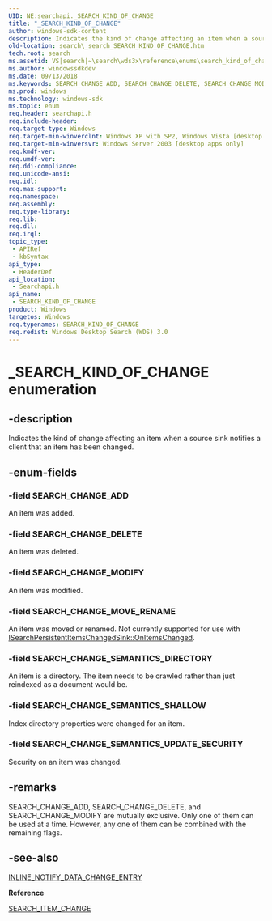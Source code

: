 ```yaml
---
UID: NE:searchapi._SEARCH_KIND_OF_CHANGE
title: "_SEARCH_KIND_OF_CHANGE"
author: windows-sdk-content
description: Indicates the kind of change affecting an item when a source sink notifies a client that an item has been changed.
old-location: search\_search_SEARCH_KIND_OF_CHANGE.htm
tech.root: search
ms.assetid: VS|search|~\search\wds3x\reference\enums\search_kind_of_change.htm
ms.author: windowssdkdev
ms.date: 09/13/2018
ms.keywords: SEARCH_CHANGE_ADD, SEARCH_CHANGE_DELETE, SEARCH_CHANGE_MODIFY, SEARCH_CHANGE_MOVE_RENAME, SEARCH_CHANGE_SEMANTICS_DIRECTORY, SEARCH_CHANGE_SEMANTICS_SHALLOW, SEARCH_CHANGE_SEMANTICS_UPDATE_SECURITY, SEARCH_KIND_OF_CHANGE, SEARCH_KIND_OF_CHANGE enumeration [search], _SEARCH_KIND_OF_CHANGE, _search_SEARCH_KIND_OF_CHANGE, search._search_SEARCH_KIND_OF_CHANGE, searchapi/SEARCH_CHANGE_ADD, searchapi/SEARCH_CHANGE_DELETE, searchapi/SEARCH_CHANGE_MODIFY, searchapi/SEARCH_CHANGE_MOVE_RENAME, searchapi/SEARCH_CHANGE_SEMANTICS_DIRECTORY, searchapi/SEARCH_CHANGE_SEMANTICS_SHALLOW, searchapi/SEARCH_CHANGE_SEMANTICS_UPDATE_SECURITY, searchapi/SEARCH_KIND_OF_CHANGE
ms.prod: windows
ms.technology: windows-sdk
ms.topic: enum
req.header: searchapi.h
req.include-header: 
req.target-type: Windows
req.target-min-winverclnt: Windows XP with SP2, Windows Vista [desktop apps only]
req.target-min-winversvr: Windows Server 2003 [desktop apps only]
req.kmdf-ver: 
req.umdf-ver: 
req.ddi-compliance: 
req.unicode-ansi: 
req.idl: 
req.max-support: 
req.namespace: 
req.assembly: 
req.type-library: 
req.lib: 
req.dll: 
req.irql: 
topic_type:
 - APIRef
 - kbSyntax
api_type:
 - HeaderDef
api_location:
 - Searchapi.h
api_name:
 - SEARCH_KIND_OF_CHANGE
product: Windows
targetos: Windows
req.typenames: SEARCH_KIND_OF_CHANGE
req.redist: Windows Desktop Search (WDS) 3.0
---
```


# _SEARCH_KIND_OF_CHANGE enumeration


## -description


Indicates the kind of change affecting an item when a source sink notifies a client that an item has been changed.
        


## -enum-fields




### -field SEARCH_CHANGE_ADD

An item was added.


### -field SEARCH_CHANGE_DELETE

An item was deleted.


### -field SEARCH_CHANGE_MODIFY

An item was modified.


### -field SEARCH_CHANGE_MOVE_RENAME

An item was moved or renamed. Not currently supported for use with <a href="https://msdn.microsoft.com/975f687f-65c7-4086-b99c-c1b1419a701b">ISearchPersistentItemsChangedSink::OnItemsChanged</a>. 


### -field SEARCH_CHANGE_SEMANTICS_DIRECTORY

An item is a directory. The item needs to be crawled rather than just reindexed as a document would be.


### -field SEARCH_CHANGE_SEMANTICS_SHALLOW

Index directory properties were changed for an item.


### -field SEARCH_CHANGE_SEMANTICS_UPDATE_SECURITY

Security on an item was changed.


## -remarks



SEARCH_CHANGE_ADD, SEARCH_CHANGE_DELETE, and SEARCH_CHANGE_MODIFY are mutually exclusive. Only one of them can be used at a time. However, any one of them can be combined with the remaining flags.




## -see-also




<a href="https://msdn.microsoft.com/95ab0424-e21a-4a5f-b1ce-f40423790125">INLINE_NOTIFY_DATA_CHANGE_ENTRY</a>



<b>Reference</b>



<a href="https://msdn.microsoft.com/83ed1c76-7210-4d0b-a6e2-461bc331e168">SEARCH_ITEM_CHANGE</a>
 

 

